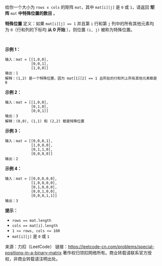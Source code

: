 给你一个大小为 ```rows x cols``` 的矩阵 ```mat```，其中 ```mat[i][j]``` 是 ```0``` 或 ```1```，请返回 **矩阵** ```mat``` **中特殊位置的数目** 。

**特殊位置** 定义：如果 ```mat[i][j] == 1``` 并且第 ```i``` 行和第 ```j``` 列中的所有其他元素均为 ```0```（行和列的下标均 **从 0 开始** ），则位置 ```(i, j)``` 被称为特殊位置。

 

**示例 1：**
```
输入：mat = [[1,0,0],
            [0,0,1],
            [1,0,0]]
输出：1
解释：(1,2) 是一个特殊位置，因为 mat[1][2] == 1 且所处的行和列上所有其他元素都是 0
```
**示例 2：**
```
输入：mat = [[1,0,0],
            [0,1,0],
            [0,0,1]]
输出：3
解释：(0,0), (1,1) 和 (2,2) 都是特殊位置
```
**示例 3：**
```
输入：mat = [[0,0,0,1],
            [1,0,0,0],
            [0,1,1,0],
            [0,0,0,0]]
输出：2
```
**示例 4：**
```
输入：mat = [[0,0,0,0,0],
            [1,0,0,0,0],
            [0,1,0,0,0],
            [0,0,1,0,0],
            [0,0,0,1,1]]
输出：3
```

**提示：**

* ```rows == mat.length```
* ```cols == mat[i].length```
* ```1 <= rows, cols <= 100```
* ```mat[i][j]``` 是 ```0``` 或 ```1```

来源：力扣（LeetCode）
链接：https://leetcode-cn.com/problems/special-positions-in-a-binary-matrix
著作权归领扣网络所有。商业转载请联系官方授权，非商业转载请注明出处。

